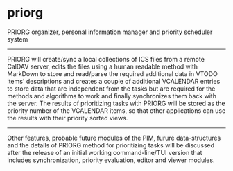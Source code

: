 # priorg
PRIORG organizer, personal information manager and priority scheduler system

---

PRIORG will create/sync a local collections of ICS files from a remote CalDAV server, edits the files using a human readable method with MarkDown to store and read/parse the required additional data in VTODO items' descriptions and creates a couple of additional VCALENDAR entries to store data that are independent from the tasks but are required for the methods and algorithms to work and finally synchronizes them back with the server.
The results of prioritizing tasks with PRIORG will be stored as the priority number of the VCALENDAR items, so that other applications can use the results with their priority sorted views.

---

Other features, probable future modules of the PIM, furure data-structures and the details of PRIORG method for prioritizing tasks will be discussed after the release of an initial working command-line/TUI version that includes synchronization, priority evaluation, editor and viewer modules.
